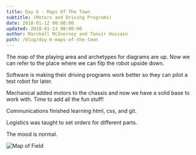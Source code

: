 ```yaml
---
title: Day 6 - Maps Of The Town
subtitle: (Motors and Driving Programs)
date: 2018-01-12 00:00:00
updated: 2018-01-13 00:00:00
author: Marshall McInerney and Tanvir Hussain
path: /blog/day-6-maps-of-the-town
---
```


The map of the playing area  and archetypes for diagrams are up. Now we can refer to the place where we can filp the robot upside down.

Software is making their driving programs work better so they can pilot a test robot for later.

Mechanical added motors to the chassis and now we have a solid base to work with. Time to add all the fun stuff!

Communications finished learning html, css, and git.

Logistics was taught to set orders for different parts.

The mood is normal.

![Map of Field](/images/20180112/map-of-field.jpg)
